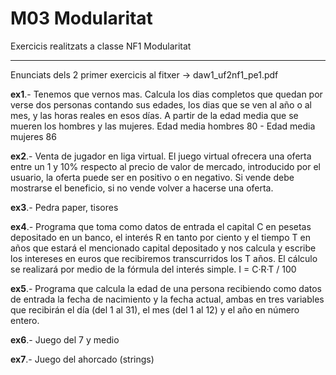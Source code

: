 # M03 Modularitat 

   Exercicis realitzats a classe NF1 Modularitat
   ***
   Enunciats dels 2 primer exercicis al fitxer -> daw1_uf2nf1_pe1.pdf
   
   **ex1**.- Tenemos que vernos mas. Calcula los dias completos que quedan por verse dos personas contando sus edades, 
   los dias que se ven al año o al mes, y las horas reales en esos días. A partir de la edad media que se mueren los hombres y las 
   mujeres. Edad media hombres 80 - Edad media mujeres 86
   
   **ex2**.- Venta de jugador en liga virtual. El juego virtual ofrecera una oferta entre un 1 y 10% respecto al precio de valor de mercado, introducido por el usuario,   la oferta puede ser en positivo o en negativo. Si vende debe mostrarse el beneficio, si no vende volver a hacerse una oferta.
   
   
   **ex3**.- Pedra paper, tisores
   
   **ex4**.- Programa que toma como datos de entrada el capital C en pesetas depositado en un banco,  el interés R en tanto por ciento y el tiempo T en años que estará el mencionado capital   depositado y nos calcula y escribe los intereses en euros que recibiremos transcurridos los T años. El cálculo se realizará por medio de la fórmula del interés simple. I = C·R·T / 100
   
   **ex5**.- Programa que calcula la edad de una persona recibiendo como datos de entrada la fecha de nacimiento y la fecha actual, ambas en tres variables que recibirán el día (del 1 al 31), el mes (del 1 al 12) y el año en número entero.
   
   **ex6**.- Juego del 7 y medio
   
   **ex7**.- Juego del ahorcado (strings)
